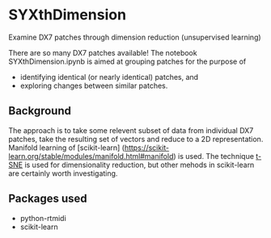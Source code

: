 # SYXthDimension
Examine DX7 patches through dimension reduction (unsupervised learning)

There are so many DX7 patches available!  The notebook SYXthDimension.ipynb is aimed at grouping patches for the purpose of
* identifying identical (or nearly identical) patches, and
* exploring changes between similar patches.

## Background
The approach is to take some relevent subset of data from individual DX7 patches, take the resulting set of vectors and reduce to a 2D representation.  Manifold learning of [scikit-learn] (https://scikit-learn.org/stable/modules/manifold.html#manifold) is used.  The technique [t-SNE](https://lvdmaaten.github.io/tsne/) is used for dimensionality reduction, but other mehods in scikit-learn are certainly worth investigating.

## Packages used
* python-rtmidi
* scikit-learn

